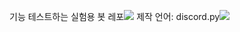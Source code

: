 기능 테스트하는 실험용 봇 레포<img src="https://img.shields.io/badge/디스코드 봇-5865F2?style=flat&logo=Discord&logoColor=white"/>
제작 언어: discord.py<img src="https://img.shields.io/badge/discord.py-3776AB?style=flat&logo=Python&logoColor=white"/>